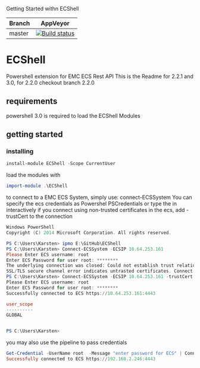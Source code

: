 Getting Started withn ECShell


| Branch | AppVeyor |
| ------ | -------- |
| master | [![Build status](https://ci.appveyor.com/api/projects/status/uf208r8tekr89amq?svg=true)](https://ci.appveyor.com/project/bottkars/ecshell)

# ECShell
Powershell extension for EMC ECS  Rest API
This is the Readme for 2.2.1 and 3.0, for 2.2.0 checkout branch 2.2.0

## requirements
powershell 3.0 is required to load the ECShell Modules
## getting started

### installing

```Powershell
install-module ECShell -Scope CurrentUser
```


load the modules with 
```Powershell
import-module .\ECShell
```
to connect to a EMC ECS System, simply use:
connect-ECSSystem
You can specify the ecs credentials as Powershel PSCredentials or  type the in interactively
if you connect using non-trusted certificates in the ecs, add -trustCert to the connection
```Powershell
Windows PowerShell
Copyright (C) 2014 Microsoft Corporation. All rights reserved.

PS C:\Users\Karsten> ipmo E:\GitHub\ECShell
PS C:\Users\Karsten> Connect-ECSSystem -ECSIP 10.64.253.161
Please Enter ECS username: root
Enter ECS Password for user root: ********
The underlying connection was closed: Could not establish trust relationship for the SSL/TLS secure channel.
SSL/TLS secure channel error indicates untrasted certificates. Connect using -trustCert Option !
PS C:\Users\Karsten> Connect-ECSSystem -ECSIP 10.64.253.161 -trustCert
Please Enter ECS username: root
Enter ECS Password for user root: ********
Successfully connected to ECS https://10.64.253.161:4443

user_scope
----------
GLOBAL


PS C:\Users\Karsten>
```
you may also use the pipeline to pass credentials
```powershell
Get-Credential -UserName root  -Message "enter password for ECS" | Connect-ECSSystem -ECSIP 192.168.2.246
Successfully connected to ECS https://192.168.2.246:4443
```


